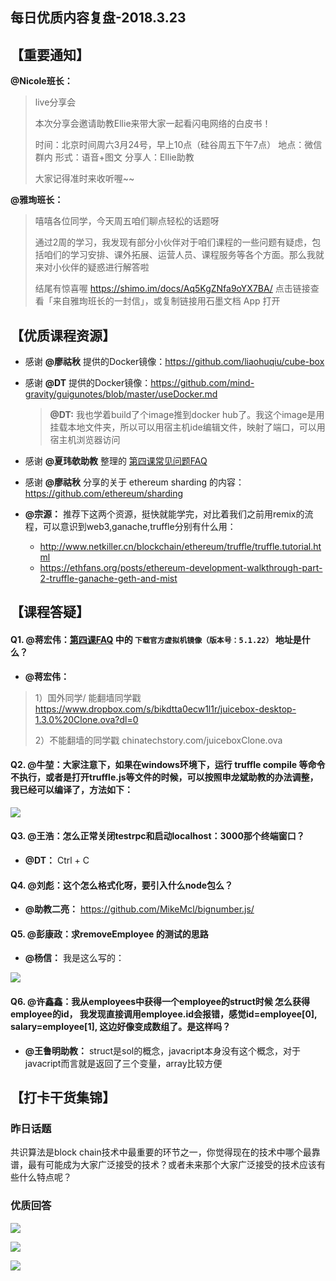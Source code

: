 ## 每日优质内容复盘-2018.3.23

## 【重要通知】

**@Nicole班长：** 

> live分享会
>
> 本次分享会邀请助教Ellie来带大家一起看闪电网络的白皮书！
>
> 时间：北京时间周六3月24号，早上10点（硅谷周五下午7点）
> 地点：微信群内
> 形式：语音+图文
> 分享人：Ellie助教
> 
> 大家记得准时来收听喔️~~

**@雅珣班长：**

> 嘻嘻各位同学，今天周五咱们聊点轻松的话题呀
> 
> 通过2周的学习，我发现有部分小伙伴对于咱们课程的一些问题有疑虑，包括咱们的学习安排、课外拓展、运营人员、课程服务等各个方面。那么我就来对小伙伴的疑惑进行解答啦
> 
> 结尾有惊喜喔
> https://shimo.im/docs/Aq5KgZNfa9oYX7BA/ 点击链接查看「来自雅珣班长的一封信」，或复制链接用石墨文档 App 打开

## 【优质课程资源】

- 感谢 **@廖祜秋** 提供的Docker镜像：https://github.com/liaohuqiu/cube-box
- 感谢 **@DT** 提供的Docker镜像：https://github.com/mind-gravity/guigunotes/blob/master/useDocker.md

    > **@DT:** 我也学着build了个image推到docker hub了。我这个image是用挂载本地文件夹，所以可以用宿主机ide编辑文件，映射了端口，可以用宿主机浏览器访问

- 感谢 **@夏玮欹助教** 整理的 [第四课常见问题FAQ](https://github.com/Guigulive/Wiki/blob/master/FAQ/%E6%99%BA%E8%83%BD%E5%90%88%E7%BA%A6%E5%BC%80%E5%8F%91FAQ-4.md) 
- 感谢 **@廖祜秋** 分享的关于 ethereum sharding 的内容：https://github.com/ethereum/sharding
- **@宗源：** 推荐下这两个资源，挺快就能学完，对比着我们之前用remix的流程，可以意识到web3,ganache,truffle分别有什么用：
    - http://www.netkiller.cn/blockchain/ethereum/truffle/truffle.tutorial.html
    - https://ethfans.org/posts/ethereum-development-walkthrough-part-2-truffle-ganache-geth-and-mist

## 【课程答疑】

#### Q1. @蒋宏伟：[第四课FAQ](https://github.com/Guigulive/Wiki/blob/master/FAQ/%E6%99%BA%E8%83%BD%E5%90%88%E7%BA%A6%E5%BC%80%E5%8F%91FAQ-4.md) 中的 `下载官方虚拟机镜像（版本号：5.1.22）` 地址是什么？

- **@蒋宏伟：** 

> 1）国外同学/ 能翻墙同学戳 https://www.dropbox.com/s/bikdtta0ecw1l1r/juicebox-desktop-1.3.0%20Clone.ova?dl=0
> 
> 2）不能翻墙的同学戳 chinatechstory.com/juiceboxClone.ova

#### Q2. @牛堃：大家注意下，如果在windows环境下，运行 truffle compile 等命令不执行，或者是打开truffle.js等文件的时候，可以按照申龙斌助教的办法调整，我已经可以编译了，方法如下：

![](images/2018.3.23_Q2.png)

#### Q3. @王浩：怎么正常关闭testrpc和启动localhost：3000那个终端窗口？

- **@DT：** Ctrl + C

#### Q4. @刘彪：这个怎么格式化呀，要引入什么node包么？

- **@助教二亮：** https://github.com/MikeMcl/bignumber.js/

#### Q5. @彭康政：求removeEmployee 的测试的思路

- **@杨信：** 我是这么写的：

![](images/2018.3.23_Q5.jpg)

#### Q6. @许鑫鑫：我从employees中获得一个employee的struct时候 怎么获得employee的id， 我发现直接调用employee.id会报错，感觉id=employee[0], salary=employee[1], 这边好像变成数组了。是这样吗？

- **@王鲁明助教：** struct是sol的概念，javacript本身没有这个概念，对于javacript而言就是返回了三个变量，array比较方便

## 【打卡干货集锦】

### 昨日话题

共识算法是block chain技术中最重要的环节之一，你觉得现在的技术中哪个最靠谱，最有可能成为大家广泛接受的技术？或者未来那个大家广泛接受的技术应该有些什么特点呢？

### 优质回答

![](images/2018.3.23_card1.png)

![](images/2018.3.23_card2.png)

![](images/2018.3.23_card3.png)
